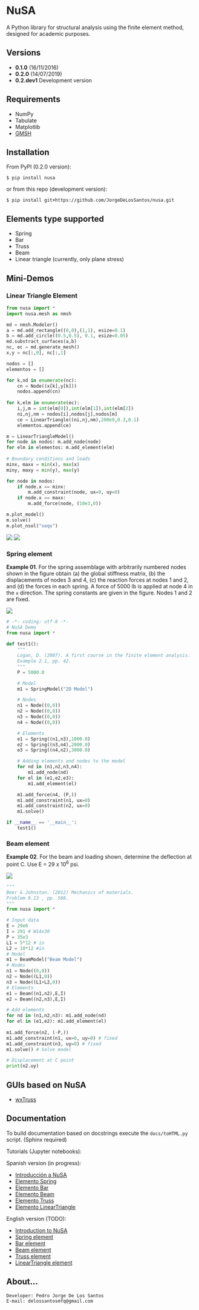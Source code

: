 # NuSA

A Python library for structural analysis using the finite element method, designed for academic purposes.

## Versions

* **0.1.0** (16/11/2016)
* **0.2.0** (14/07/2019)
* **0.2.dev1** Development version 

## Requirements

* NumPy
* Tabulate
* Matplotlib
* [GMSH](http://gmsh.info/)


## Installation

From PyPI (0.2.0 version):

```
$ pip install nusa
```

or from this repo (development version):

```
$ pip install git+https://github.com/JorgeDeLosSantos/nusa.git
```


## Elements type supported

* Spring
* Bar
* Truss
* Beam
* Linear triangle (currently, only plane stress)


## Mini-Demos

### Linear Triangle Element

```python
from nusa import *
import nusa.mesh as nmsh

md = nmsh.Modeler()
a = md.add_rectangle((0,0),(1,1), esize=0.1)
b = md.add_circle((0.5,0.5), 0.1, esize=0.05)
md.substract_surfaces(a,b)
nc, ec = md.generate_mesh()
x,y = nc[:,0], nc[:,1]

nodos = []
elementos = []

for k,nd in enumerate(nc):
    cn = Node((x[k],y[k]))
    nodos.append(cn)
    
for k,elm in enumerate(ec):
    i,j,m = int(elm[0]),int(elm[1]),int(elm[2])
    ni,nj,nm = nodos[i],nodos[j],nodos[m]
    ce = LinearTriangle((ni,nj,nm),200e9,0.3,0.1)
    elementos.append(ce)

m = LinearTriangleModel()
for node in nodos: m.add_node(node)
for elm in elementos: m.add_element(elm)
    
# Boundary conditions and loads
minx, maxx = min(x), max(x)
miny, maxy = min(y), max(y)

for node in nodos:
    if node.x == minx:
        m.add_constraint(node, ux=0, uy=0)
    if node.x == maxx:
        m.add_force(node, (10e3,0))

m.plot_model()
m.solve()
m.plot_nsol("seqv")
```

![](docs/nusa-info/es/src/linear-triangle-element/model_plot.png)
![](docs/nusa-info/es/src/linear-triangle-element/nsol.png)


### Spring element

**Example 01**. For the spring assemblage with arbitrarily numbered nodes shown in the figure 
obtain (a) the global stiffness matrix, (b) the displacements of nodes 3 and 4, (c) the 
reaction forces at nodes 1 and 2, and (d) the forces in each spring. A force of 5000 lb
is applied at node 4 in the `x` direction. The spring constants are given in the figure.
Nodes 1 and 2 are fixed.

![](docs/nusa-info/es/src/spring-element/example_01.PNG)

```python
# -*- coding: utf-8 -*-
# NuSA Demo
from nusa import *
    
def test1():
    """
    Logan, D. (2007). A first course in the finite element analysis.
    Example 2.1, pp. 42.
    """
    P = 5000.0

    # Model
    m1 = SpringModel("2D Model")

    # Nodes
    n1 = Node((0,0))
    n2 = Node((0,0))
    n3 = Node((0,0))
    n4 = Node((0,0))

    # Elements
    e1 = Spring((n1,n3),1000.0)
    e2 = Spring((n3,n4),2000.0)
    e3 = Spring((n4,n2),3000.0)

    # Adding elements and nodes to the model
    for nd in (n1,n2,n3,n4):
        m1.add_node(nd)
    for el in (e1,e2,e3):
        m1.add_element(el)

    m1.add_force(n4, (P,))
    m1.add_constraint(n1, ux=0)
    m1.add_constraint(n2, ux=0)
    m1.solve()

if __name__ == '__main__':
    test1()
```


### Beam element

**Example 02**. For the beam and loading shown, determine the deflection at point C. 
Use E = 29 x 10<sup>6</sup> psi.

![](docs/nusa-info/es/src/beam-element/P913_beer.PNG)

```python
"""
Beer & Johnston. (2012) Mechanics of materials. 
Problem 9.13 , pp. 568.
"""
from nusa import *

# Input data 
E = 29e6
I = 291 # W14x30 
P = 35e3
L1 = 5*12 # in
L2 = 10*12 #in
# Model
m1 = BeamModel("Beam Model")
# Nodes
n1 = Node((0,0))
n2 = Node((L1,0))
n3 = Node((L1+L2,0))
# Elements
e1 = Beam((n1,n2),E,I)
e2 = Beam((n2,n3),E,I)

# Add elements 
for nd in (n1,n2,n3): m1.add_node(nd)
for el in (e1,e2): m1.add_element(el)
    
m1.add_force(n2, (-P,))
m1.add_constraint(n1, ux=0, uy=0) # fixed 
m1.add_constraint(n3, uy=0) # fixed
m1.solve() # Solve model

# Displacement at C point
print(n2.uy)
```

## GUIs based on NuSA

* [wxTruss](https://github.com/JorgeDeLosSantos/wxtruss)


## Documentation

To build documentation based on docstrings execute the `docs/toHTML.py` script. (Sphinx required)

Tutorials (Jupyter notebooks):

Spanish version (in progress):

* [Introducción a NuSA](docs/nusa-info/es/intro-nusa.ipynb)
* [Elemento Spring](docs/nusa-info/es/spring-element.ipynb)
* [Elemento Bar](docs/nusa-info/es/bar-element.ipynb)
* [Elemento Beam](docs/nusa-info/es/beam-element.ipynb)
* [Elemento Truss](docs/nusa-info/es/truss-element.ipynb)
* [Elemento LinearTriangle](docs/nusa-info/es/linear-triangle-element.ipynb)

English version (TODO): 

* [Introduction to NuSA](docs/nusa-info/en/intro-nusa.ipynb)
* [Spring element](docs/nusa-info/en/spring-element.ipynb)
* [Bar element](docs/nusa-info/en/bar-element.ipynb)
* [Beam element](docs/nusa-info/en/beam-element.ipynb)
* [Truss element](docs/nusa-info/en/truss-element.ipynb)
* [LinearTriangle element](docs/nusa-info/en/linear-triangle-element.ipynb)


## About...

```
Developer: Pedro Jorge De Los Santos
E-mail: delossantosmfq@gmail.com
```
